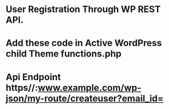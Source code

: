 # User Registration Through WP REST API.
# Add these code in Active WordPress child Theme functions.php
# Api Endpoint https//:www.example.com/wp-json/my-route/createuser?email_id=<Your Email>
